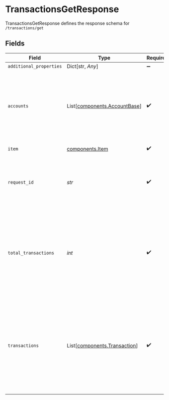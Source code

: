 # TransactionsGetResponse

TransactionsGetResponse defines the response schema for `/transactions/get`


## Fields

| Field                                                                                                                                                                                                                                                | Type                                                                                                                                                                                                                                                 | Required                                                                                                                                                                                                                                             | Description                                                                                                                                                                                                                                          |
| ---------------------------------------------------------------------------------------------------------------------------------------------------------------------------------------------------------------------------------------------------- | ---------------------------------------------------------------------------------------------------------------------------------------------------------------------------------------------------------------------------------------------------- | ---------------------------------------------------------------------------------------------------------------------------------------------------------------------------------------------------------------------------------------------------- | ---------------------------------------------------------------------------------------------------------------------------------------------------------------------------------------------------------------------------------------------------- |
| `additional_properties`                                                                                                                                                                                                                              | Dict[str, *Any*]                                                                                                                                                                                                                                     | :heavy_minus_sign:                                                                                                                                                                                                                                   | N/A                                                                                                                                                                                                                                                  |
| `accounts`                                                                                                                                                                                                                                           | List[[components.AccountBase](../../models/shared/accountbase.md)]                                                                                                                                                                                   | :heavy_check_mark:                                                                                                                                                                                                                                   | An array containing the `accounts` associated with the Item for which transactions are being returned. Each transaction can be mapped to its corresponding account via the `account_id` field.                                                       |
| `item`                                                                                                                                                                                                                                               | [components.Item](../../models/shared/item.md)                                                                                                                                                                                                       | :heavy_check_mark:                                                                                                                                                                                                                                   | Metadata about the Item.                                                                                                                                                                                                                             |
| `request_id`                                                                                                                                                                                                                                         | *str*                                                                                                                                                                                                                                                | :heavy_check_mark:                                                                                                                                                                                                                                   | A unique identifier for the request, which can be used for troubleshooting. This identifier, like all Plaid identifiers, is case sensitive.                                                                                                          |
| `total_transactions`                                                                                                                                                                                                                                 | *int*                                                                                                                                                                                                                                                | :heavy_check_mark:                                                                                                                                                                                                                                   | The total number of transactions available within the date range specified. If `total_transactions` is larger than the size of the `transactions` array, more transactions are available and can be fetched via manipulating the `offset` parameter. |
| `transactions`                                                                                                                                                                                                                                       | List[[components.Transaction](../../models/shared/transaction.md)]                                                                                                                                                                                   | :heavy_check_mark:                                                                                                                                                                                                                                   | An array containing transactions from the account. Transactions are returned in reverse chronological order, with the most recent at the beginning of the array. The maximum number of transactions returned is determined by the `count` parameter. |